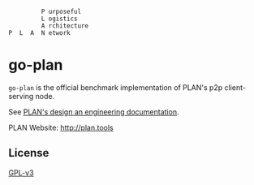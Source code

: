 
```
         P urposeful
         L ogistics
         A rchitecture
P  L  A  N etwork
```

# go-plan

`go-plan` is the official benchmark implementation of PLAN's p2p client-serving node.

See [PLAN's design an engineering documentation](https://github.com/plan-tools/engineering-docs).

PLAN Website: http://plan.tools

## License

[GPL-v3](https://www.gnu.org/licenses/gpl-3.0.en.htmlm)
